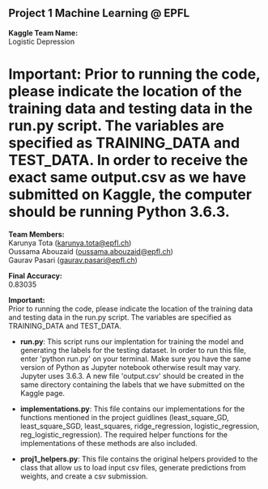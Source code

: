 ## Project 1 Machine Learning @ EPFL ##

**Kaggle Team Name:**
<br />
Logistic Depression

**Important:** Prior to running the code, please indicate the location of the training data and testing data in the run.py script. The variables are specified as **TRAINING_DATA** and **TEST_DATA**. In order to receive the exact same output.csv as we have submitted on Kaggle, the computer should be running **Python 3.6.3**.
=======
**Team Members:**
<br />
Karunya Tota (karunya.tota@epfl.ch)
<br />
Oussama Abouzaid (oussama.abouzaid@epfl.ch)
<br />
Gaurav Pasari (gaurav.pasari@epfl.ch)

**Final Accuracy:**
<br />
0.83035

**Important:**
<br />
Prior to running the code, please indicate the location of the training data and testing data in the run.py script. The variables are specified as TRAINING_DATA and TEST_DATA.

* **run.py**: This script runs our implentation for training the model and generating the labels for the testing dataset. In order to run this file, enter 'python run.py' on your terminal. Make sure you have the same version of Python as Jupyter notebook otherwise result may vary. Jupyter uses 3.6.3. A new file 'output.csv' should be created in the same directory containing the labels that we have submitted on the Kaggle page.

* **implementations.py**: This file contains our implementations for the functions mentioned in the project guidlines (least_square_GD, least_square_SGD, least_squares, ridge_regression, logistic_regression, reg_logistic_regression). The required helper functions for the implementations of these methods are also included.

* **proj1_helpers.py**: This file contains the original helpers provided to the class that allow us to load input csv files, generate predictions from weights, and create a csv submission.
